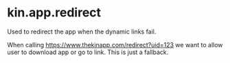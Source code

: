 # kin.app.redirect

Used to redirect the app when the dynamic links fail.

When calling https://www.thekinapp.com/redirect?uid=123 we want to allow user to download app or go to link. This is just a fallback.
